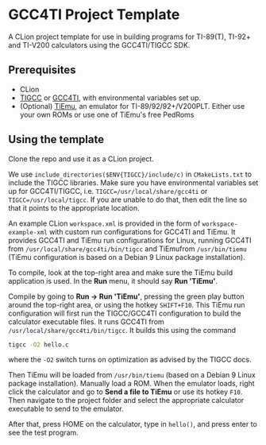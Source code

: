# GCC4TI Project Template
A CLion project template for use in building programs for TI-89(T), TI-92+ and TI-V200 calculators using
the GCC4TI/TIGCC SDK.

## Prerequisites
- CLion
- [TIGCC](http://tigcc.ticalc.org/linux.html) or [GCC4TI](https://github.com/debrouxl/gcc4ti), with 
environmental variables set up.
- (Optional) [TiEmu](http://lpg.ticalc.org/prj_tiemu/index.html), an emulator for TI-89/92/92+/V200PLT.
Either use your own ROMs or use one of TiEmu's free PedRoms

## Using the template
Clone the repo and use it as a CLion project.

We use `include_directories($ENV{TIGCC}/include/c)` in `CMakeLists.txt` to include the TIGCC libraries. Make sure you have environmental variables set up for GCC4TI/TIGCC, i.e. `TIGCC=/usr/local/share/gcc4ti` or `TIGCC=/usr/local/tigcc`. If you are unable to do that, then edit the line so that it points to the
appropriate location.

An example CLion `workspace.xml` is provided in the form of `workspace-example-xml` with custom run 
configurations for GCC4TI and TiEmu. It provides GCC4TI and TiEmu run configurations for Linux, running
GCC4TI from `/usr/local/share/gcc4ti/bin/tigcc` and TiEmufrom `/usr/bin/tiemu` (TiEmu configuration is 
based on a Debian 9 Linux package installation).

To compile, look at the top-right area and make sure the TiEmu build application is used. In the **Run**
menu, it should say **Run 'TiEmu'**. 

Compile by going to **Run -> Run 'TiEmu'**, pressing the green play button around the top-right area, or
using the hotkey `SHIFT+F10`. This TiEmu run configuration will first run the TIGCC/GCC4TI configuration 
to build the calculator executable files. It runs GCC4TI from `/usr/local/share/gcc4ti/bin/tigcc`. 
It builds this using the command
```bash
tigcc -O2 hello.c
```
where the `-O2` switch turns on optimization as advised by the TIGCC docs.

Then TiEmu will be loaded from `/usr/bin/tiemu` (based on a Debian 9 Linux package installation).
Manually load a ROM. When the emulator loads, right click the calculator and go to **Send a file to 
TiEmu** or use its hotkey `F10`. Then navigate to the project folder and select the appropriate calculator
executable to send to the emulator.

After that, press HOME on the calculator, type in `hello()`, and press enter to see the test program.


